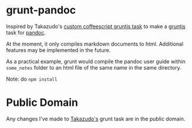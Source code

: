 grunt-pandoc
============

Inspired by Takazudo's [custom coffeescript gruntjs task](https://github.com/Takazudo/gruntExamples) to make a [gruntjs](http://gruntjs.com/) task for [pandoc](http://johnmacfarlane.net/pandoc/). 


At the moment, it only compiles markdown documents to html. Additional features may be implemented in the future. 

As a practical example, grunt would compile the pandoc user guide within `some_notes` folder to an html file of the same name in the same directory.


Note: do `npm install`


Public Domain
=============

Any changes I've made to [Takazudo's](https://github.com/Takazudo/) grunt task are in the public domain.